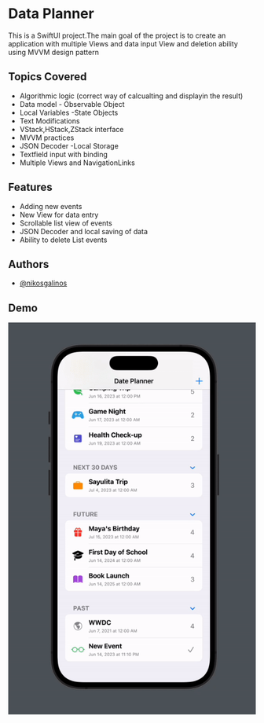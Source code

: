 
# Data Planner

This is a SwiftUI project.The main goal of the project is to create an application with multiple Views and data input View and deletion ability
using MVVM design pattern 

## Topics Covered

- Algorithmic logic (correct way of calcualting and displayin the result)
- Data model - Observable Object
- Local Variables -State Objects
- Text Modifications
- VStack,HStack,ZStack interface 
- MVVM practices
- JSON Decoder -Local Storage
- Textfield input with binding
- Multiple Views and NavigationLinks
## Features


- Adding new events
- New View for data entry
- Scrollable list view of events
- JSON Decoder and local saving of data
- Ability to delete List events



## Authors

- [@nikosgalinos](https://github.com/ngalinos95)


## Demo
![](https://github.com/ngalinos95/iOS-DatePlanner/blob/main/dateplanner.gif)




